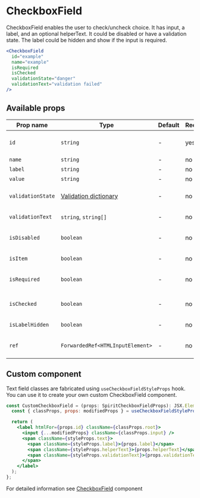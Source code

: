 # CheckboxField

CheckboxField enables the user to check/uncheck choice. It has input, a label, and an optional helperText.
It could be disabled or have a validation state. The label could be hidden and show if the input is required.

```jsx
<CheckboxField
  id="example"
  name="example"
  isRequired
  isChecked
  validationState="danger"
  validationText="validation failed"
/>
```

## Available props

| Prop name         | Type                                           | Default | Required | Description                    |
| ----------------- | ---------------------------------------------- | ------- | -------- | ------------------------------ |
| `id`              | `string`                                       | -       | yes      | Input and label identification |
| `name`            | `string`                                       | -       | no       | Input name                     |
| `label`           | `string`                                       | -       | no       | Label text                     |
| `value`           | `string`                                       | -       | no       | Input value                    |
| `validationState` | [Validation dictionary][dictionary-validation] | -       | no       | Type of validation state.      |
| `validationText`  | `string`, `string[]`                           | -       | no       | Validation text                |
| `isDisabled`      | `boolean`                                      | -       | no       | Whether is field disabled      |
| `isItem`          | `boolean`                                      | -       | no       | To render in [Item][item] mode |
| `isRequired`      | `boolean`                                      | -       | no       | Whether is field required      |
| `isChecked`       | `boolean`                                      | -       | no       | Whether is field checked       |
| `isLabelHidden`   | `boolean`                                      | -       | no       | Whether is label hidden        |
| `ref`             | `ForwardedRef<HTMLInputElement>`               | -       | no       | Input element reference        |

## Custom component

Text field classes are fabricated using `useCheckboxFieldStyleProps` hook. You can use it to create your own custom CheckboxField component.

```jsx
const CustomCheckboxField = (props: SpiritCheckboxFieldProps): JSX.Element => {
  const { classProps, props: modifiedProps } = useCheckboxFieldStyleProps(props);

  return (
    <label htmlFor={props.id} className={classProps.root}>
      <input {...modifiedProps} className={classProps.input} />
      <span className={styleProps.text}>
        <span className={styleProps.label}>{props.label}</span>
        <span className={styleProps.helperText}>{props.helperText}</span>
        <span className={styleProps.validationText}>{props.validationText}</span>
      </span>
    </label>
  );
};
```

For detailed information see [CheckboxField](https://github.com/lmc-eu/spirit-design-system/blob/main/packages/web/src/scss/components/CheckboxField/README.md) component

[item]: https://github.com/lmc-eu/spirit-design-system/blob/main/packages/web-react/src/components/Item/README.md
[dictionary-validation]: https://github.com/lmc-eu/spirit-design-system/blob/main/docs/DICTIONARIES.md#validation
